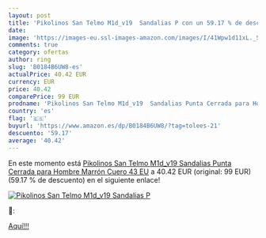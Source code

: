 ```yaml
---
layout: post
title: 'Pikolinos San Telmo M1d_v19  Sandalias P con un 59.17 % de descuento'
date: 
image: 'https://images-eu.ssl-images-amazon.com/images/I/41Wpw1d11xL._SL200_.jpg'
comments: true
category: ofertas
author: ring
slug: 'B0184B6UW8-es'
actualPrice: 40.42 EUR
currency: EUR
price: 40.42
comparePrice: 99 EUR
prodname: 'Pikolinos San Telmo M1d_v19  Sandalias Punta Cerrada para Hombre  Marrón Cuero  43 EU'
country: 'es'
flag: '🇪🇸'
buyurl: 'https://www.amazon.es/dp/B0184B6UW8/?tag=tolees-21'
descuento: '59.17'
average: '40.42'
---
```


En este momento está [Pikolinos San Telmo M1d_v19  Sandalias Punta Cerrada para Hombre  Marrón Cuero  43 EU](https://www.amazon.es/dp/B0184B6UW8/?tag=tolees-21) a 40.42 EUR (original: 99 EUR) (59.17 %  de descuento) en el siguiente enlace!

[![Pikolinos San Telmo M1d_v19  Sandalias P](https://images-eu.ssl-images-amazon.com/images/I/41Wpw1d11xL._SL200_.jpg)](https://www.amazon.es/dp/B0184B6UW8/?tag=tolees-21)

🔎:


[Aquí!!!](https://www.amazon.es/dp/B0184B6UW8/?tag=tolees-21)
